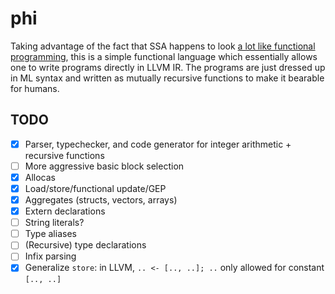 # phi

Taking advantage of the fact that SSA happens to look
[a lot like functional programming](https://www.cs.princeton.edu/~appel/papers/ssafun.pdf),
this is a simple functional language which essentially allows one to write programs directly
in LLVM IR. The programs are just dressed up in ML syntax and written as mutually recursive
functions to make it bearable for humans.

## TODO

- [x] Parser, typechecker, and code generator for integer arithmetic + recursive functions
- [ ] More aggressive basic block selection
- [x] Allocas
- [x] Load/store/functional update/GEP
- [x] Aggregates (structs, vectors, arrays)
- [x] Extern declarations
- [ ] String literals?
- [ ] Type aliases
- [ ] (Recursive) type declarations
- [ ] Infix parsing
- [x] Generalize `store`: in LLVM, `.. <- [.., ..]; ..` only allowed for constant `[.., ..]`
